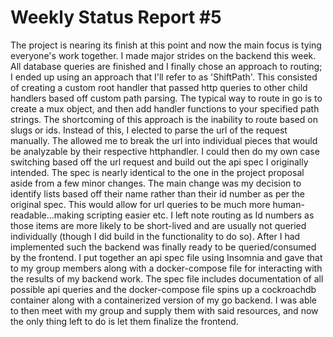 # Weekly Status Report #5

The project is nearing its finish at this point and now the main focus is tying everyone's work together. I made major strides on the backend this week.
All database queries are finished and I finally chose an approach to routing; I ended up using an approach that I'll refer to as 'ShiftPath'. This consisted of 
creating a custom root handler that passed http queries to other child handlers based off custom path parsing. The typical way to route in go is to create a mux object, 
and then add handler functions to your specified path strings. The shortcoming of this approach is the inability to route based on slugs or ids. Instead of this, I
elected to parse the url of the request manually. The allowed me to break the url into individual pieces that would be analyzable by their respective httphandler. I could then 
do my own case switching based off the url request and build out the api spec I originally intended. The spec is nearly identical to the one in the project proposal aside from 
a few minor changes. The main change was my decision to identify lists based off their name rather than their id number as per the original spec. This would allow for url queries 
to be much more human-readable...making scripting easier etc. I left note routing as Id numbers as those items are more likely to be short-lived and are usually not queried individually (though I did build in the 
functionality to do so). After I had implemented such the backend was finally ready to be queried/consumed by the frontend. I put together an api spec file using Insomnia and 
gave that to my group members along with a docker-compose file for interacting with the results of my backend work. The spec file includes documentation of all possible api queries 
and the docker-compose file spins up a cockroachdb container along with a containerized version of my go backend. I was able to then meet with my group and supply them with said resources, 
and now the only thing left to do is let them finalize the frontend.
